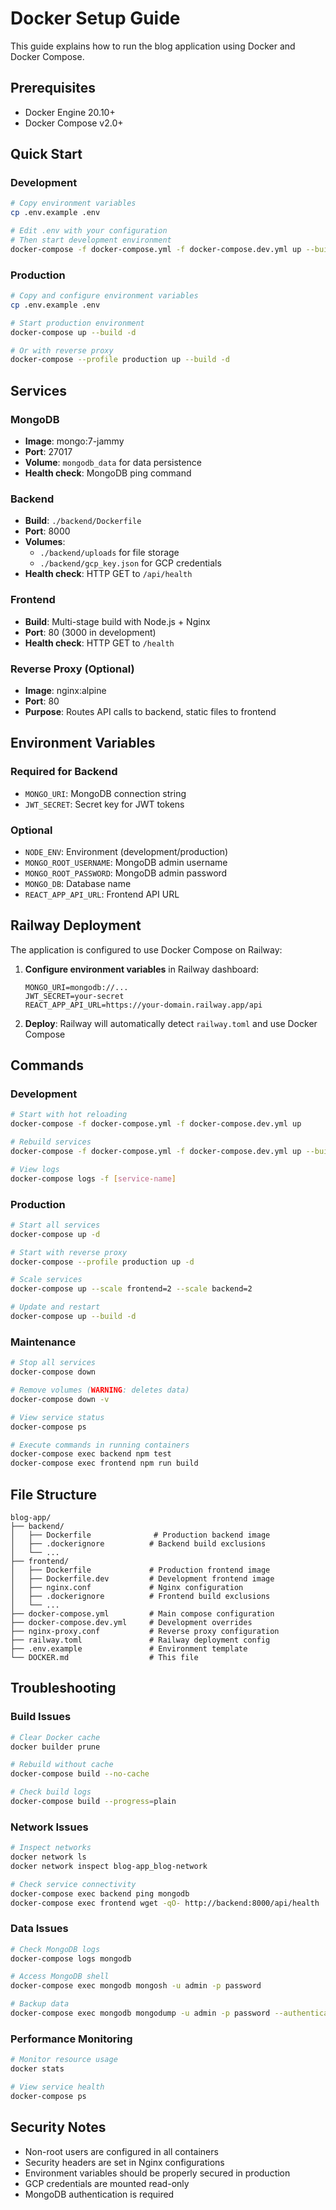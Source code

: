 # Docker Setup Guide

This guide explains how to run the blog application using Docker and Docker Compose.

## Prerequisites

- Docker Engine 20.10+
- Docker Compose v2.0+

## Quick Start

### Development

```bash
# Copy environment variables
cp .env.example .env

# Edit .env with your configuration
# Then start development environment
docker-compose -f docker-compose.yml -f docker-compose.dev.yml up --build
```

### Production

```bash
# Copy and configure environment variables
cp .env.example .env

# Start production environment
docker-compose up --build -d

# Or with reverse proxy
docker-compose --profile production up --build -d
```

## Services

### MongoDB
- **Image**: mongo:7-jammy
- **Port**: 27017
- **Volume**: `mongodb_data` for data persistence
- **Health check**: MongoDB ping command

### Backend
- **Build**: `./backend/Dockerfile`
- **Port**: 8000
- **Volumes**: 
  - `./backend/uploads` for file storage
  - `./backend/gcp_key.json` for GCP credentials
- **Health check**: HTTP GET to `/api/health`

### Frontend
- **Build**: Multi-stage build with Node.js + Nginx
- **Port**: 80 (3000 in development)
- **Health check**: HTTP GET to `/health`

### Reverse Proxy (Optional)
- **Image**: nginx:alpine
- **Port**: 80
- **Purpose**: Routes API calls to backend, static files to frontend

## Environment Variables

### Required for Backend
- `MONGO_URI`: MongoDB connection string
- `JWT_SECRET`: Secret key for JWT tokens

### Optional
- `NODE_ENV`: Environment (development/production)
- `MONGO_ROOT_USERNAME`: MongoDB admin username
- `MONGO_ROOT_PASSWORD`: MongoDB admin password
- `MONGO_DB`: Database name
- `REACT_APP_API_URL`: Frontend API URL

## Railway Deployment

The application is configured to use Docker Compose on Railway:

1. **Configure environment variables** in Railway dashboard:
   ```
   MONGO_URI=mongodb://...
   JWT_SECRET=your-secret
   REACT_APP_API_URL=https://your-domain.railway.app/api
   ```

2. **Deploy**: Railway will automatically detect `railway.toml` and use Docker Compose

## Commands

### Development
```bash
# Start with hot reloading
docker-compose -f docker-compose.yml -f docker-compose.dev.yml up

# Rebuild services
docker-compose -f docker-compose.yml -f docker-compose.dev.yml up --build

# View logs
docker-compose logs -f [service-name]
```

### Production
```bash
# Start all services
docker-compose up -d

# Start with reverse proxy
docker-compose --profile production up -d

# Scale services
docker-compose up --scale frontend=2 --scale backend=2

# Update and restart
docker-compose up --build -d
```

### Maintenance
```bash
# Stop all services
docker-compose down

# Remove volumes (WARNING: deletes data)
docker-compose down -v

# View service status
docker-compose ps

# Execute commands in running containers
docker-compose exec backend npm test
docker-compose exec frontend npm run build
```

## File Structure

```
blog-app/
├── backend/
│   ├── Dockerfile              # Production backend image
│   ├── .dockerignore          # Backend build exclusions
│   └── ...
├── frontend/
│   ├── Dockerfile             # Production frontend image
│   ├── Dockerfile.dev         # Development frontend image
│   ├── nginx.conf             # Nginx configuration
│   ├── .dockerignore          # Frontend build exclusions
│   └── ...
├── docker-compose.yml         # Main compose configuration
├── docker-compose.dev.yml     # Development overrides
├── nginx-proxy.conf           # Reverse proxy configuration
├── railway.toml               # Railway deployment config
├── .env.example               # Environment template
└── DOCKER.md                  # This file
```

## Troubleshooting

### Build Issues
```bash
# Clear Docker cache
docker builder prune

# Rebuild without cache
docker-compose build --no-cache

# Check build logs
docker-compose build --progress=plain
```

### Network Issues
```bash
# Inspect networks
docker network ls
docker network inspect blog-app_blog-network

# Check service connectivity
docker-compose exec backend ping mongodb
docker-compose exec frontend wget -qO- http://backend:8000/api/health
```

### Data Issues
```bash
# Check MongoDB logs
docker-compose logs mongodb

# Access MongoDB shell
docker-compose exec mongodb mongosh -u admin -p password

# Backup data
docker-compose exec mongodb mongodump -u admin -p password --authenticationDatabase admin
```

### Performance Monitoring
```bash
# Monitor resource usage
docker stats

# View service health
docker-compose ps
```

## Security Notes

- Non-root users are configured in all containers
- Security headers are set in Nginx configurations
- Environment variables should be properly secured in production
- GCP credentials are mounted read-only
- MongoDB authentication is required